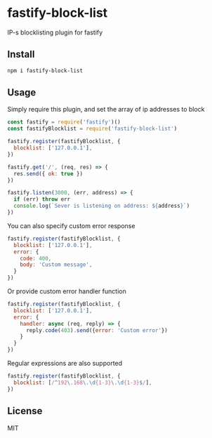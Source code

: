 # fastify-block-list

IP-s blocklisting plugin for fastify

## Install

```bash
npm i fastify-block-list
```

## Usage

Simply require this plugin, and set the array of ip addresses to block

```javascript
const fastify = require('fastify')()
const fastifyBlocklist = require('fastify-block-list')

fastify.register(fastifyBlocklist, {
  blocklist: ['127.0.0.1'],
})

fastify.get('/', (req, res) => {
  res.send({ ok: true })
})

fastify.listen(3000, (err, address) => {
  if (err) throw err
  console.log(`Sever is listening on address: ${address}`)
})
```

You can also specify custom error response


```javascript
fastify.register(fastifyBlocklist, {
  blocklist: ['127.0.0.1'],
  error: {
    code: 400,
    body: 'Custom message',
  }
})
```

Or provide custom error handler function 

```javascript
fastify.register(fastifyBlocklist, {
  blocklist: ['127.0.0.1'],
  error: {
    handler: async (req, reply) => {
      reply.code(403).send({error: 'Custom error'})
    }
  }
})
```

Regular expressions are also supported

```javascript
fastify.register(fastifyBlocklist, {
  blocklist: [/^192\.168\.\d{1-3}\.\d{1-3}$/],
})
```



## License

MIT

